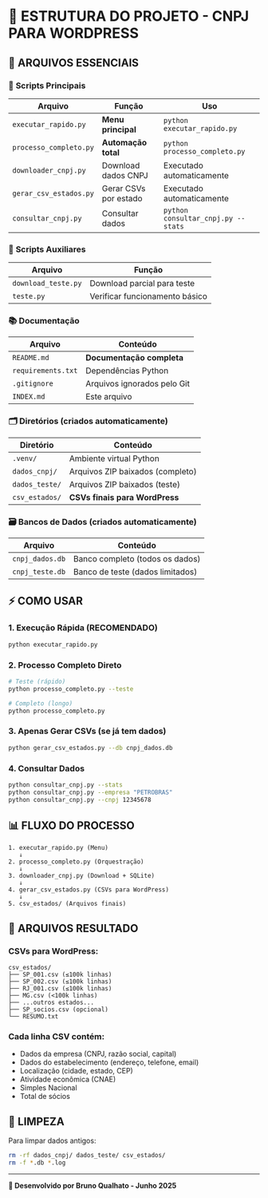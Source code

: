 # 📁 ESTRUTURA DO PROJETO - CNPJ PARA WORDPRESS

## 🎯 ARQUIVOS ESSENCIAIS

### 🚀 **Scripts Principais**
| Arquivo | Função | Uso |
|---------|--------|-----|
| `executar_rapido.py` | **Menu principal** | `python executar_rapido.py` |
| `processo_completo.py` | **Automação total** | `python processo_completo.py` |
| `downloader_cnpj.py` | Download dados CNPJ | Executado automaticamente |
| `gerar_csv_estados.py` | Gerar CSVs por estado | Executado automaticamente |
| `consultar_cnpj.py` | Consultar dados | `python consultar_cnpj.py --stats` |

### 📝 **Scripts Auxiliares**
| Arquivo | Função |
|---------|--------|
| `download_teste.py` | Download parcial para teste |
| `teste.py` | Verificar funcionamento básico |

### 📚 **Documentação**
| Arquivo | Conteúdo |
|---------|----------|
| `README.md` | **Documentação completa** |
| `requirements.txt` | Dependências Python |
| `.gitignore` | Arquivos ignorados pelo Git |
| `INDEX.md` | Este arquivo |

### 🗂️ **Diretórios** (criados automaticamente)
| Diretório | Conteúdo |
|-----------|----------|
| `.venv/` | Ambiente virtual Python |
| `dados_cnpj/` | Arquivos ZIP baixados (completo) |
| `dados_teste/` | Arquivos ZIP baixados (teste) |
| `csv_estados/` | **CSVs finais para WordPress** |

### 🗃️ **Bancos de Dados** (criados automaticamente)
| Arquivo | Conteúdo |
|---------|----------|
| `cnpj_dados.db` | Banco completo (todos os dados) |
| `cnpj_teste.db` | Banco de teste (dados limitados) |

## ⚡ COMO USAR

### 1. **Execução Rápida** (RECOMENDADO)
```bash
python executar_rapido.py
```

### 2. **Processo Completo Direto**
```bash
# Teste (rápido)
python processo_completo.py --teste

# Completo (longo)
python processo_completo.py
```

### 3. **Apenas Gerar CSVs** (se já tem dados)
```bash
python gerar_csv_estados.py --db cnpj_dados.db
```

### 4. **Consultar Dados**
```bash
python consultar_cnpj.py --stats
python consultar_cnpj.py --empresa "PETROBRAS"
python consultar_cnpj.py --cnpj 12345678
```

## 📊 FLUXO DO PROCESSO

```
1. executar_rapido.py (Menu)
   ↓
2. processo_completo.py (Orquestração)
   ↓
3. downloader_cnpj.py (Download + SQLite)
   ↓
4. gerar_csv_estados.py (CSVs para WordPress)
   ↓
5. csv_estados/ (Arquivos finais)
```

## 🎯 ARQUIVOS RESULTADO

### CSVs para WordPress:
```
csv_estados/
├── SP_001.csv (≤100k linhas)
├── SP_002.csv (≤100k linhas)
├── RJ_001.csv (≤100k linhas)
├── MG.csv (<100k linhas)
├── ...outros estados...
├── SP_socios.csv (opcional)
└── RESUMO.txt
```

### Cada linha CSV contém:
- Dados da empresa (CNPJ, razão social, capital)
- Dados do estabelecimento (endereço, telefone, email)
- Localização (cidade, estado, CEP)
- Atividade econômica (CNAE)
- Simples Nacional
- Total de sócios

## 🧹 LIMPEZA

Para limpar dados antigos:
```bash
rm -rf dados_cnpj/ dados_teste/ csv_estados/
rm -f *.db *.log
```

---

**📝 Desenvolvido por Bruno Qualhato - Junho 2025**
